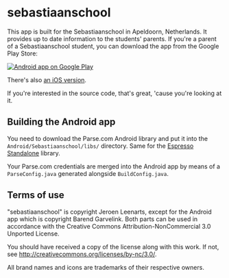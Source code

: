 sebastiaanschool
================

This app is built for the Sebastiaanschool in Apeldoorn, Netherlands. It
provides up to date information to the students' parents. If you're a parent of
a Sebastiaanschool student, you can download the app from the Google Play
Store:

[![Android app on Google Play](http://developer.android.com/images/brand/en_app_rgb_wo_45.png)](https://play.google.com/store/apps/details?id=nl.sebastiaanschool.contact.app)

There's also [an iOS version](https://github.com/sebastiaanschool/sebastiaanschool-iOS).

If you're interested in the source code, that's great, 'cause you're looking at
it.

## Building the Android app

You need to download the Parse.com Android library and put it into the `Android/Sebastiaanschool/libs/` directory. Same for the [Espresso Standalone][esp] library.

Your Parse.com credentials are merged into the Android app by means of a `ParseConfig.java` generated alongside `BuildConfig.java`.

## Terms of use

"sebastiaanschool" is copyright Jeroen Leenarts, except for the Android app which is copyright Barend Garvelink. Both parts can be used in accordance with the Creative Commons Attribution-NonCommercial 3.0 Unported License.

You should have received a copy of the license along with this work.  If not, see <http://creativecommons.org/licenses/by-nc/3.0/>.


All brand names and icons are trademarks of their respective owners.

[esp]: https://code.google.com/p/android-test-kit/
